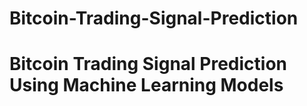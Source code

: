 # Bitcoin-Trading-Signal-Prediction
# Bitcoin Trading Signal Prediction Using Machine Learning Models
